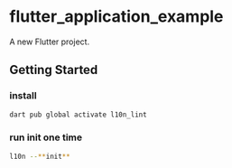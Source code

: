 # flutter_application_example

A new Flutter project.

## Getting Started

### install
```bash
dart pub global activate l10n_lint
```

### run init one time
```bash
l10n --**init**
```